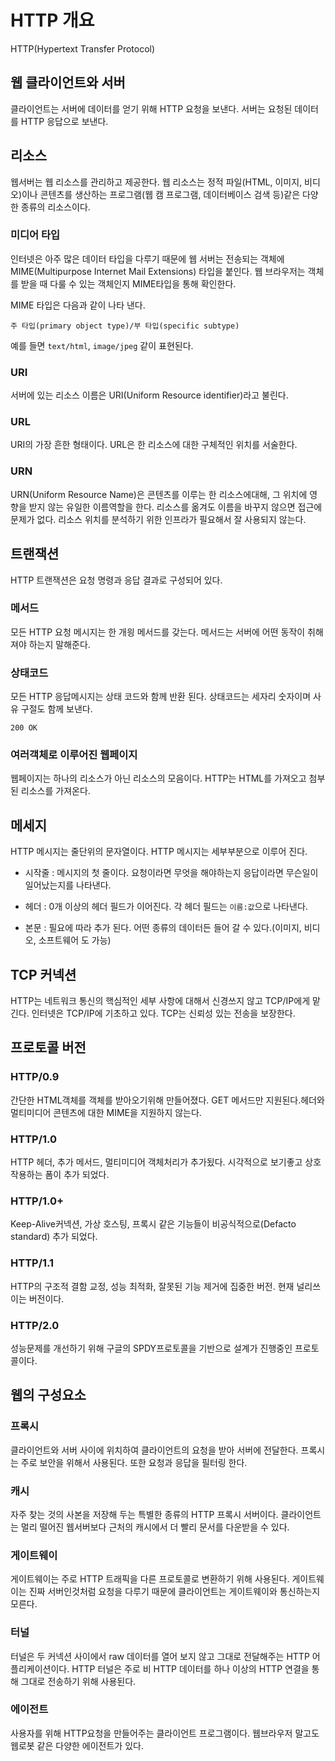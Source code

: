 HTTP 개요
===

HTTP(Hypertext Transfer Protocol)

## 웹 클라이언트와 서버
클라이언트는 서버에 데이터를 얻기 위해 HTTP 요청을 보낸다. 서버는 요청된 데이터를 HTTP 응답으로 보낸다. 

## 리소스
웹서버는 웹 리소스를 관리하고 제공한다. 웹 리소스는 정적 파일(HTML, 이미지, 비디오)이나 콘텐츠를 생산하는 프로그램(웹 캠 프로그램, 데이터베이스 검색 등)같은 다양한 종류의 리소스이다.    

### 미디어 타입
인터넷은 아주 많은 데이터 타입을 다루기 때문에 웹 서버는 전송되는 객체에 MIME(Multipurpose Internet Mail Extensions) 타입을 붙인다.
웹 브라우저는 객체를 받을 때 다룰 수 있는 객체인지 MIME타입을 통해 확인한다.

MIME 타입은 다음과 같이 나타 낸다.
```
주 타입(primary object type)/부 타입(specific subtype)
```
예를 들면 `text/html`, `image/jpeg` 같이 표현된다. 

### URI
서버에 있는 리소스 이름은 URI(Uniform Resource identifier)라고 불린다. 

### URL
URI의 가장 흔한 형태이다. URL은 한 리소스에 대한 구체적인 위치를 서술한다.

### URN
URN(Uniform Resource Name)은 콘텐츠를 이루는 한 리소스에대해, 그 위치에 영향을 받지 않는 유일한 이름역할을 한다. 리소스를 옮겨도 이름을 바꾸지 않으면 접근에 문제가 없다. 리소스 위치를 분석하기 위한 인프라가 필요해서 잘 사용되지 않는다.

## 트랜잭션
HTTP 트랜잭션은 요청 명령과 응답 결과로 구성되어 있다. 

### 메서드
모든 HTTP 요청 메시지는 한 개읭 메서드를 갖는다.
메서드는 서버에 어떤 동작이 취해져야 하는지 말해준다.

### 상태코드
모든 HTTP 응답메시지는 상태 코드와 함께 반환 된다. 상태코드는 세자리 숫자이며 사유 구절도 함께 보낸다.
```
200 OK
```

### 여러객체로 이루어진 웹페이지
웹페이지는 하나의 리소스가 아닌 리소스의 모음이다. HTTP는 HTML를 가져오고 첨부된 리소스를 가져온다.

## 메세지
HTTP 메시지는 줄단위의 문자열이다.
HTTP 메시지는 세부부분으로 이루어 진다.
- 시작줄 : 
메시지의 첫 줄이다. 요청이라면 무엇을 해야하는지 응답이라면 무슨일이 일어났는지를 나타낸다.

- 헤더 : 
0개 이상의 헤더 필드가 이어진다. 각 헤더 필드는 
`이름:값`으로 나타낸다.

- 본문 : 
필요에 따라 추가 된다. 어떤 종류의 데이터든 들어 갈 수 있다.(이미지, 비디오, 소프트웨어 도 가능)

## TCP 커넥션
HTTP는 네트워크 통신의 핵심적인 세부 사항에 대해서 신경쓰지 않고 TCP/IP에게 맡긴다. 인터넷은 TCP/IP에 기초하고 있다. TCP는 신뢰성 있는 전송을 보장한다.

## 프로토콜 버전
### HTTP/0.9
간단한 HTML객체를 객체를 받아오기위해 만들어졌다. GET 메서드만 지원된다.헤더와  멀티미디어 콘텐츠에 대한 MIME을 지원하지 않는다.

### HTTP/1.0
HTTP 헤더, 추가 메서드, 멀티미디어 객체처리가 추가됬다. 시각적으로 보기좋고 상호 작용하는 폼이 추가 되었다.

### HTTP/1.0+
Keep-Alive커넥션, 가상 호스팅, 프록시 같은 기능들이 비공식적으로(Defacto standard) 추가 되었다.

### HTTP/1.1
HTTP의 구조적 결함 교정, 성능 최적화, 잘못된 기능 제거에 집중한 버전. 현재 널리쓰이는 버전이다.

### HTTP/2.0
성능문제를 개선하기 위해 구글의 SPDY프로토콜을 기반으로 설계가 진행중인 프로토콜이다.

## 웹의 구성요소

### 프록시
클라이언트와 서버 사이에 위치하여 클라이언트의 요청을 받아 서버에 전달한다. 프록시는 주로 보안을 위해서 사용된다. 또한 요청과 응답을 필터링 한다.

### 캐시
자주 찾는 것의 사본을 저장해 두는 특별한 종류의 HTTP 프록시 서버이다. 클라이언트는 멀리 떨어진 웹서버보다 근처의 캐시에서 더 빨리 문서를 다운받을 수 있다.

### 게이트웨이
게이트웨이는 주로 HTTP 트래픽을 다른 프로토콜로 변환하기 위해 사용된다. 게이트웨이는 진짜 서버인것처럼 요청을 다루기 때문에 클라이언트는 게이트웨이와 통신하는지 모른다.

### 터널
터널은 두 커넥션 사이에서 raw 데이터를 열어 보지 않고 그대로 전달해주는 HTTP 어플리케이션이다. HTTP 터널은 주로 비 HTTP 데이터를 하나 이상의 HTTP 연결을 통해 그대로 전송하기 위해 사용된다.

### 에이전트
사용자를 위해 HTTP요청을 만들어주는 클라이언트 프로그램이다.
웹브라우저 말고도 웹로봇 같은 다양한 에이전트가 있다. 
